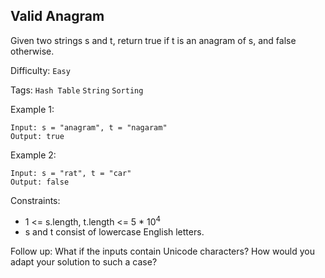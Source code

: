 ## Valid Anagram

Given two strings s and t, return true if t is an anagram of s, and false otherwise.

Difficulty: `Easy` 

Tags: `Hash Table` `String` `Sorting`

Example 1:
```
Input: s = "anagram", t = "nagaram"
Output: true
```
Example 2:
```
Input: s = "rat", t = "car"
Output: false
```

Constraints:

- 1 <= s.length, t.length <= 5 * 10<sup>4</sup>
- s and t consist of lowercase English letters.
 
Follow up: What if the inputs contain Unicode characters? How would you adapt your solution to such a case?